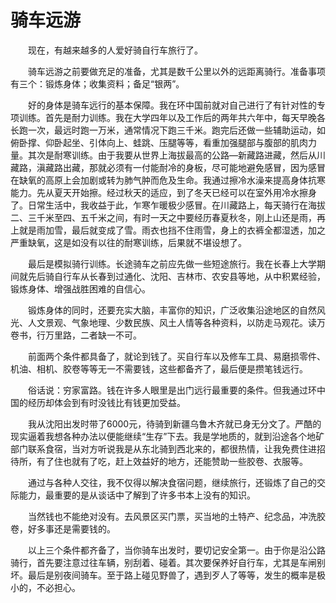 # 骑车远游  

&emsp;&emsp;现在，有越来越多的人爱好骑自行车旅行了。  

&emsp;&emsp;骑车远游之前要做充足的准备，尤其是数千公里以外的远距离骑行。准备事项有三个：锻炼身体；收集资料；备足“银两”。  

&emsp;&emsp;好的身体是骑车远行的基本保障。我在环中国前就对自己进行了有针对性的专项训练。首先是耐力训练。我在大学四年以及工作后的两年共六年中，每天早晚各长跑一次，最远时跑一万米，通常情况下跑三千米。跑完后还做一些辅助运动，如俯卧撑、仰卧起坐、引体向上、蛙跳、压腿等等，看重加强腿部与腹部的肌肉力量。其次是耐寒训练。由于我要从世界上海拔最高的公路—新藏路进藏，然后从川藏路，滇藏路出藏，那就必须有一付能耐冷的身板，尽可能地避免感冒，因为感冒在缺氧的高原上会加剧或转为肺气肿而危及生命。我通过擦冷水澡来提高身体抗寒能力。先从夏天开始擦。经过秋天的适应，到了冬天已经可以在室外用冷水擦身了。日常生活中，我收益于此，乍寒乍暖极少感冒。在川藏路上，每天骑行在海拔二、三千米至四、五千米之间，有时一天之中要经历春夏秋冬，刚上山还是雨，再上就是雨加雪，最后就变成了雪。雨衣也挡不住雨雪，身上的衣裤全都湿透，加之严重缺氧，这是如没有以往的耐寒训练，后果就不堪设想了。  

&emsp;&emsp;最后是模拟骑行训练。长途骑车之前应先做一些短途旅行。我在长春上大学期间就先后骑自行车从长春到过通化、沈阳、吉林市、农安县等地，从中积累经验，锻炼身体、增强战胜困难的自信心。  

&emsp;&emsp;锻炼身体的同时，还要充实大脑，丰富你的知识，广泛收集沿途地区的自然风光、人文景观、气象地理、少数民族、风土人情等各种资料，以防走马观花。读万卷书，行万里路，二者缺一不可。  

&emsp;&emsp;前面两个条件都具备了，就论到钱了。买自行车以及修车工具、易磨损零件、机油、相机、胶卷等等无一不需要钱，这些都备齐了，最后便是攒笔钱远行。  

&emsp;&emsp;俗话说：穷家富路。钱在许多人眼里是出门远行最重要的条件。但我通过环中国的经历却体会到有时没钱比有钱更加受益。  

&emsp;&emsp;我从沈阳出发时带了6000元，待骑到新疆乌鲁木齐就已身无分文了。严酷的现实逼着我想各种办法以便能继续“生存”下去。我是学地质的，就到沿途各个地矿部门联系食宿，当对方听说我是从东北骑到西北来的，都很热情，让我免费住进招待所，有了住也就有了吃，赶上效益好的地方，还能赞助一些胶卷、衣服等。  

&emsp;&emsp;通过与各种人交往，我不仅得以解决食宿问题，继续旅行，还锻炼了自己的交际能力，最重要的是从谈话中了解到了许多书本上没有的知识。  

&emsp;&emsp;当然钱也不能绝对没有。去风景区买门票，买当地的土特产、纪念品，冲洗胶卷，好多事还是需要钱的。  

&emsp;&emsp;以上三个条件都齐备了，当你骑车出发时，要切记安全第一。由于你是沿公路骑行，首先要注意过往车辆，别刮着、碰着。其次要保养好自行车，尤其是车闸别坏。最后是别夜间骑车。至于路上碰见野兽了，遇到歹人了等等，发生的概率是极小的，不必担心。  
<!-- Last processed: 2025-07-22 03:44:31 -->
